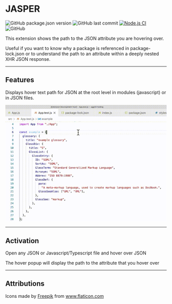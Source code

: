 # JASPER

![GitHub package.json version](https://img.shields.io/github/package-json/v/stevenhankin/jasper)
![GitHub last commit](https://img.shields.io/github/last-commit/stevenhankin/jasper)
[![Node.js CI](https://img.shields.io/github/workflow/status/stevenhankin/jasper/Node.js%20CI/main)](https://github.com/stevenhankin/jasper/actions/workflows/node.js.yml)
![GitHub](https://img.shields.io/github/license/stevenhankin/jasper)

This extension shows the path to the JSON attribute you are hovering over.

Useful if you want to know why a package is referenced in package-lock.json or to understand the path to an attribute within a deeply nested XHR JSON response.

---

## Features

Displays hover text path for JSON at the root level in modules (javascript) or in JSON files.

![Usage](https://raw.githubusercontent.com/stevenhankin/jasper/main/images/jasper.gif)

---

## Activation

Open any JSON or Javascript/Typescript file and hover over JSON

The hover popup will display the path to the attribute that you hover over

---

## Attributions

<div>Icons made by <a href="https://www.freepik.com" title="Freepik">Freepik</a> from <a href="https://www.flaticon.com/" title="Flaticon">www.flaticon.com</a></div>
